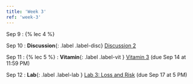 ```yaml
---
title: 'Week 3'
ref: 'week-3'
---
```


Sep 9
: {% lec 4 %}

Sep 10
: **Discussion**{: .label .label-disc} [Discussion 2](https://drive.google.com/file/d/1e_x765QPKXA9r78g8MkbUy7GqDw70iUL/view?usp=sharing) 

Sep 11
: {% lec 5 %}
: **Vitamin**{: .label .label-vit } [Vitamin 3](https://www.gradescope.com/courses/1104495) (due Sep 14 at 11:59 PM) 

Sep 12
: **Lab**{: .label .label-lab } [Lab 3:  Loss and Risk](https://data102.datahub.berkeley.edu/) (due Sep 17 at 5 PM)
